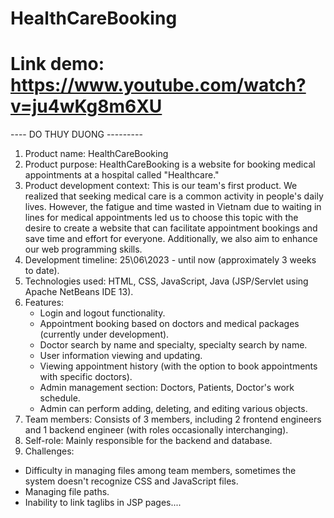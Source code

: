 # HealthCareBooking
# Link demo: https://www.youtube.com/watch?v=ju4wKg8m6XU
---- DO THUY DUONG ---------
1. Product name: HealthCareBooking
2. Product purpose: HealthCareBooking is a website for booking medical appointments at a hospital called "Healthcare."
3. Product development context: This is our team's first product. We realized that seeking medical care is a common activity in people's daily lives. However, the fatigue and time wasted in Vietnam due to waiting in lines for medical appointments led us to choose this topic with the desire to create a website that can facilitate appointment bookings and save time and effort for everyone. Additionally, we also aim to enhance our web programming skills.
4. Development timeline: 25\06\2023 - until now (approximately 3 weeks to date).
5. Technologies used: HTML, CSS, JavaScript, Java (JSP/Servlet using Apache NetBeans IDE 13).
6. Features:
   + Login and logout functionality.
   + Appointment booking based on doctors and medical packages (currently under development).
   + Doctor search by name and specialty, specialty search by name.
   + User information viewing and updating.
   + Viewing appointment history (with the option to book appointments with specific doctors).
   + Admin management section: Doctors, Patients, Doctor's work schedule.
   + Admin can perform adding, deleting, and editing various objects.
8. Team members: Consists of 3 members, including 2 frontend engineers and 1 backend engineer (with roles occasionally interchanging).
9. Self-role: Mainly responsible for the backend and database.
10. Challenges:
   + Difficulty in managing files among team members, sometimes the system doesn't recognize CSS and JavaScript files.
   + Managing file paths.
   + Inability to link taglibs in JSP pages....





